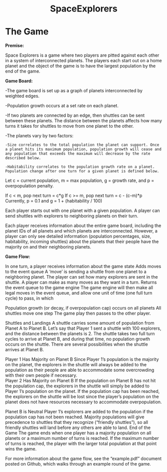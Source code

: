 #   <center> __SpaceExplorers__ </center>
 

# The Game

**Premise:**

Space Explorers is a game where two players are pitted against each other in a system of interconnected planets. The players each start out on a home planet and the object of the game is to have the largest population by the end of the game.

**Game Board:**

-The game board is set up as a graph of planets interconnected by weighted edges.

-Population growth occurs at a set rate on each planet.

-If two planets are connected by an edge, then shuttles can be sent between these planets. The distance between the planets affects how many turns it takes for shuttles to move from one planet to the other.

-The planets vary by two factors:

    -Size correlates to the total population the planet can support. Once a planet hits its maximum population, population growth will cease and any population that exceeds the maximum will decrease by the rate described below.

    -Habitability correlates to the population growth rate on a planet. Population change after one turn for a given planet is defined below.

Let c = current population, m = max population, g = growth rate, and p = overpopulation penalty.

If c < m, pop next turn = c*g
If c >= m, pop next turn = c - (c-m)*p
Currently, p = 0.1 and g = 1 + (habitability / 100)

Each player starts out with one planet with a given population. A player can send shuttles with explorers to neighboring planets on their turn.

Each player receives information about the entire game board, including the planet IDs of all planets and which planets are interconnected. However, a player can only see detailed information (population percentages, size, habitability, incoming shuttles) about the planets that their people have the majority on and their neighboring planets.

**Game Flow:**  

In one turn, a player receives information about the game state
Adds moves to the event queue
A ‘move’ is sending a shuttle from one planet to a neighboring planet. The player can set how many explorers are sent in the shuttle.
A player can make as many moves as they want in a turn.
Returns the event queue to the game engine
The game engine will then make all legal moves in the event queue, and allow one unit of time (one full turn cycle) to pass, in which

Population growth (or decay, if overpopulation cap) occurs on all planets
All shuttles move one step
The game play then passes to the other player.

Shuttles and Landings
A shuttle carries some amount of population from Planet A to Planet B. Let’s say that Player 1 sent a shuttle with 100 explorers, and the distance between the planets is 2. The shuttle takes two full turn cycles to arrive at Planet B, and during that time, no population growth occurs on the shuttle. There are several possibilities when the shuttle arrives at Planet B.

Player 1 Has Majority on Planet B
Since Player 1’s population is the majority on the planet, the explorers in the shuttle will always be added to the population as their people are able to accommodate some overcrowding with their own people if necessary.  
Player 2 Has Majority on Planet B
If the population on Planet B has not hit the population cap, the explorers in the shuttle will simply be added to Player 1’s population on the planet. If the population cap has been reached, the explorers on the shuttle will be lost since the player’s population on the planet does not have resources necessary to accommodate overpopulation.  

Planet B is Neutral
Player 1’s explorers are added to the population if the population cap has not been reached. Majority populations will give precedence to shuttles that they recognize (“friendly shuttles”), so all friendly shuttles will land before any others are able to land.
End of the Game
The game ends when one player has a majority population on all planets or a maximum number of turns is reached. If the maximum number of turns is reached, the player with the larger total population at that point wins the game.

For more information about the game flow, see the “example.pdf” document posted on Github, which walks through an example round of the game.
